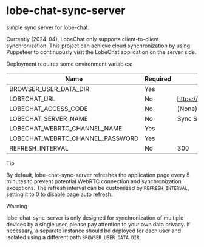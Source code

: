 # lobe-chat-sync-server

simple sync server for lobe-chat.

Currently (2024-04), LobeChat only supports client-to-client synchronization. This project can achieve cloud synchronization by using Puppeteer to continuously visit the LobeChat application on the server side.

Deployment requires some environment variables:

| Name                             | Required | Default                   | Example                   |
|----------------------------------|----------|---------------------------|---------------------------|
| BROWSER_USER_DATA_DIR            | Yes      |                           | ./data                    |
| LOBECHAT_URL                     | No       | https://chat.lobehub.com/ | https://chat.example.com/ |
| LOBECHAT_ACCESS_CODE             | No       | (None)                    | password                  |
| LOBECHAT_SERVER_NAME             | No       | Sync Server               | Cloud Server              |
| LOBECHAT_WEBRTC_CHANNEL_NAME     | Yes      |                           | my_channel                |
| LOBECHAT_WEBRTC_CHANNEL_PASSWORD | Yes      |                           | my_password               |
| REFRESH_INTERVAL                 | No       | 300                       | 60                        |

> [!TIP]
> By default, lobe-chat-sync-server refreshes the application page every 5 minutes to prevent potential WebRTC connection and synchronization exceptions.
> The refresh interval can be customized by `REFRESH_INTERVAL`, setting it to 0 to disable page auto refresh.

> [!WARNING]
> lobe-chat-sync-server is only designed for synchronization of multiple devices by a single user, please pay attention to your own data privacy.
> If necessary, a separate instance should be deployed for each user and isolated using a different path `BROWSER_USER_DATA_DIR`.